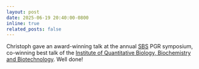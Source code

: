 ```yaml
---
layout: post
date: 2025-06-19 20:40:00-0800
inline: true
related_posts: false
---
```


Christoph gave an award-winning talk at the annual [SBS](https://biology.ed.ac.uk/) PGR symposium, co-winning best talk 
of the [Institute of Quantitative Biology, Biochemistry and Biotechnology](https://biology.ed.ac.uk/quantitative-biology-biochemistry-biotechnology). 
Well done!